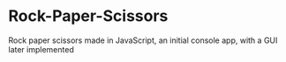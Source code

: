 # Rock-Paper-Scissors
Rock paper scissors made in JavaScript, an initial console app, with a GUI later implemented

